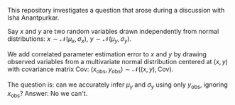 This repository investigates a question that arose during a discussion with Isha Anantpurkar.

Say $x$ and $y$ are two random variables drawn independently from normal distributions:
$x \sim \mathcal{N}(\mu_x, \sigma_x)$, $y \sim \mathcal{N}(\mu_y, \sigma_y)$.

We add correlated parameter estimation error to $x$ and $y$ by drawing observed variables from a multivariate normal distribution centered at $(x, y)$ with covariance matrix $\mathrm{Cov}$:
$(x_{\mathrm{obs}}, y_{\mathrm{obs}}) \sim \mathcal{N}((x, y), \mathrm{Cov})$.

The question is: can we accurately infer $\mu_y$ and $\sigma_y$ using only $y_{\mathrm{obs}}$, ignoring $x_{\mathrm{obs}}$?
Answer: No we can't.
